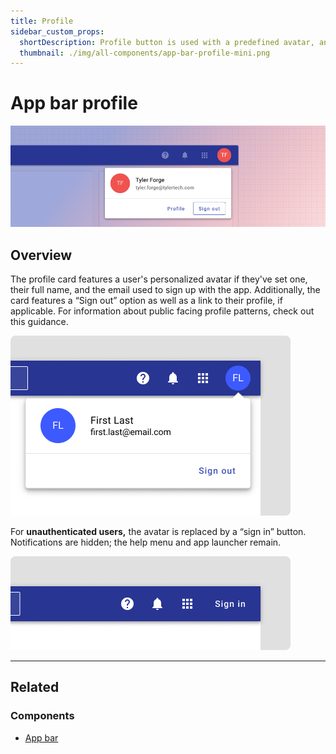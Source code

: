 ```yaml
---
title: Profile
sidebar_custom_props:
  shortDescription: Profile button is used with a predefined avatar, and is responsible for displaying profile information within a popup.
  thumbnail: ./img/all-components/app-bar-profile-mini.png
---
```


# App bar profile

<ComponentVisual storybookUrl="https://forge.tylerdev.io/main/?path=/docs/components-app-bar-profile--docs">

![](./images/app-bar-profile.png)

</ComponentVisual>

## Overview

The profile card features a user's personalized avatar if they've set one, their full name, and the email used to sign up with the app. Additionally, the card features a “Sign out” option as well as a link to their profile, if applicable.
For information about public facing profile patterns, check out this guidance. 

<ImageBlock maxWidth="450px">

![Image of the end slot showing the profile card open.](./images/app-bar-profile-card.png)

</ImageBlock>

For **unauthenticated users,** the avatar is replaced by a “sign in” button. Notifications are hidden; the help menu and app launcher remain.

<ImageBlock maxWidth="450px">

![Image of the end slot of the app bar with option to login.](./images/app-bar-logged-out.png)

</ImageBlock>

---

## Related 

### Components

- [App bar](/components/app-bar/app-bar)

